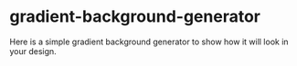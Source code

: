 # gradient-background-generator
Here is a simple gradient background generator to show how it will look in your design.
